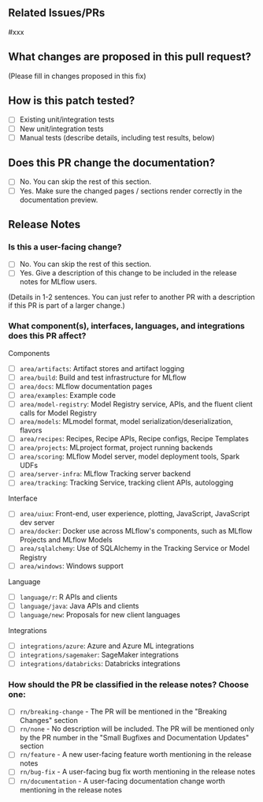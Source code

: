 <!-- 🚨 We recommend pull requests be filed from a non-master branch on a repository fork (e.g. <username>:fix-xxx). 🚨 -->

## Related Issues/PRs

<!--
Please reference any related feature requests, issues, or PRs here. For example, `#123`. To automatically close the referenced issues when this PR is merged, please use a closing keyword (close, fix, or resolve). For example, `Resolve #123`. See https://docs.github.com/en/issues/tracking-your-work-with-issues/linking-a-pull-request-to-an-issue for more information.
-->

<!-- Resolve --> #xxx

## What changes are proposed in this pull request?

(Please fill in changes proposed in this fix)

## How is this patch tested?

<!--
If you're unsure about what to test, where to add tests, or how to run tests, please feel free to ask.
-->

- [ ] Existing unit/integration tests
- [ ] New unit/integration tests
- [ ] Manual tests (describe details, including test results, below)

<!--
Please describe how you confirmed the proposed feature/bug-fix/change works here. For example, if you fixed an MLflow client API, you could attach the code that didn't work prior to the fix but works now, or if you added a new feature on MLflow UI, you could attach a video that demonstrates the feature.
-->

## Does this PR change the documentation?

- [ ] No. You can skip the rest of this section.
- [ ] Yes. Make sure the changed pages / sections render correctly in the documentation preview.

## Release Notes

### Is this a user-facing change?

- [ ] No. You can skip the rest of this section.
- [ ] Yes. Give a description of this change to be included in the release notes for MLflow users.

(Details in 1-2 sentences. You can just refer to another PR with a description if this PR is part of a larger change.)

### What component(s), interfaces, languages, and integrations does this PR affect?

Components

- [ ] `area/artifacts`: Artifact stores and artifact logging
- [ ] `area/build`: Build and test infrastructure for MLflow
- [ ] `area/docs`: MLflow documentation pages
- [ ] `area/examples`: Example code
- [ ] `area/model-registry`: Model Registry service, APIs, and the fluent client calls for Model Registry
- [ ] `area/models`: MLmodel format, model serialization/deserialization, flavors
- [ ] `area/recipes`: Recipes, Recipe APIs, Recipe configs, Recipe Templates
- [ ] `area/projects`: MLproject format, project running backends
- [ ] `area/scoring`: MLflow Model server, model deployment tools, Spark UDFs
- [ ] `area/server-infra`: MLflow Tracking server backend
- [ ] `area/tracking`: Tracking Service, tracking client APIs, autologging

Interface

- [ ] `area/uiux`: Front-end, user experience, plotting, JavaScript, JavaScript dev server
- [ ] `area/docker`: Docker use across MLflow's components, such as MLflow Projects and MLflow Models
- [ ] `area/sqlalchemy`: Use of SQLAlchemy in the Tracking Service or Model Registry
- [ ] `area/windows`: Windows support

Language

- [ ] `language/r`: R APIs and clients
- [ ] `language/java`: Java APIs and clients
- [ ] `language/new`: Proposals for new client languages

Integrations

- [ ] `integrations/azure`: Azure and Azure ML integrations
- [ ] `integrations/sagemaker`: SageMaker integrations
- [ ] `integrations/databricks`: Databricks integrations

<!--
Insert an empty named anchor here to allow jumping to this section with a fragment URL
(e.g. https://github.com/mlflow/mlflow/pull/123#user-content-release-note-category).
Note that GitHub prefixes anchor names in markdown with "user-content-".
-->

<a name="release-note-category"></a>

### How should the PR be classified in the release notes? Choose one:

- [ ] `rn/breaking-change` - The PR will be mentioned in the "Breaking Changes" section
- [ ] `rn/none` - No description will be included. The PR will be mentioned only by the PR number in the "Small Bugfixes and Documentation Updates" section
- [ ] `rn/feature` - A new user-facing feature worth mentioning in the release notes
- [ ] `rn/bug-fix` - A user-facing bug fix worth mentioning in the release notes
- [ ] `rn/documentation` - A user-facing documentation change worth mentioning in the release notes
